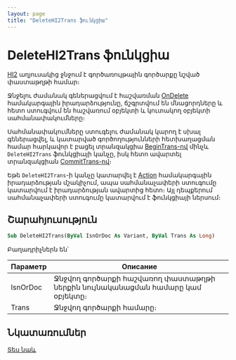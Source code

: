 ```yaml
---
layout: page
title: "DeleteHI2Trans ֆունկցիա"
---
```


# DeleteHI2Trans ֆունկցիա

[HI2](../../../Database/Hi2.html) աղյուսակից ջնջում է գործառույթային գործարքը նշված փաստաթղթի համար։ 

Ջնջելու ժամանակ գեներացվում է հաշվառման [OnDelete](../../../ScriptProcs/OnDelete.md) համակարգային իրադարձությունը, ճշգրտվում են մնացորդները և հետո ստուգվում են հաշվառում օբյեկտի և կուտակող օբյեկտի սահմանափակումները։ 

Սահմանափակումները ստուգելու ժամանակ կարող է սխալ գեներացվել, և կատարված գործողությունների հետխաղացման համար հարկավոր է բացել տրանզակցիա [BeginTrans-ով](../TransactionManagment/BeginTrans.html) մինչև `DeleteHI2Trans` ֆունկցիայի կանչը, իսկ հետո ավարտել տրանզակցիան [CommitTrans-ով](../TransactionManagment/CommitTrans.html)։

Եթե `DeleteHI2Trans`-ի կանչը կատարվել է [Action](../../../ScriptProcs/Action.md) համակարգային իրադարձության մշակիչում, ապա սահմանաչափերի ստուգումը կատարվում է իրադարձության ավարտից հետո։ Այլ դեպքերում սահմանաչափերի ստուգումը կատարվում է ֆունկցիայի ներսում։

## Շարահյուսություն

```vb
Sub DeleteHI2Trans(ByVal IsnOrDoc As Variant, ByVal Trans As Long)
```

Բաղադրիչներն են՝

| Параметр | Описание |
|--|--|
| IsnOrDoc | Ջնջվող գործարքի հաշվառող փաստաթղթի ներքին նույնականացման համարը կամ օբյեկտը։ |
| Trans | Ջնջվող գործարքի համարը։ |

## Նկատառումներ

[Տես նաև](DeleteTrans.md)
